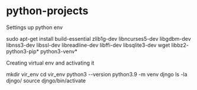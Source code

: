 # python-projects

Settings up python env

sudo apt-get install 
build-essential
zlib1g-dev
libncurses5-dev
libgdbm-dev
libnss3-dev
libssl-dev
libreadline-dev
libffi-dev
libsqlite3-dev
wget
libbz2- 
python3-pip*
python3-venv*

Creating virtual env and activating it

mkdir vir_env
cd vir_env
python3 --version
python3.9 -m venv djngo
ls -la djngo/
source djngo/bin/activate
